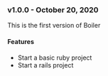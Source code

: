 ### v1.0.0 - October 20, 2020
This is the first version of Boiler

#### Features
- Start a basic ruby project
- Start a rails project
